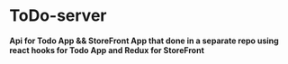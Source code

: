 # ToDo-server


**Api for Todo App && StoreFront App that done in a separate repo using react hooks for Todo App and Redux for StoreFront**